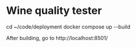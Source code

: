 # Wine quality tester
cd ~/code/deployment
docker compose up --build

After building, go to http://localhost:8501/